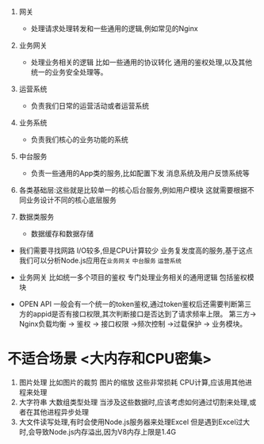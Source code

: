 1. 网关
    - 处理请求处理转发和一些通用的逻辑,例如常见的Nginx
2. 业务网关
    - 处理业务相关的逻辑 比如一些通用的协议转化 通用的鉴权处理,以及其他统一的业务安全处理等。
3. 运营系统
    - 负责我们日常的运营活动或者运营系统
4. 业务系统
    - 负责我们核心的业务功能的系统
5. 中台服务
    - 负责一些通用的App类的服务,比如配置下发 消息系统及用户反馈系统等
6. 各类基础层:这些就是比较单一的核心后台服务,例如用户模块 这就需要根据不同业务设计不同的核心底层服务

7. 数据类服务
    - 数据缓存和数据存储


* 我们需要寻找网路 I/O较多,但是CPU计算较少 业务复发度高的服务,基于这点我们可以分析Node.js应用在`业务网关` `中台服务` `运营系统`

* 业务网关   比如统一多个项目的鉴权 专门处理业务相关的通用逻辑 包括鉴权模块

* OPEN API  一般会有一个统一的token鉴权,通过token鉴权后还需要判断第三方的appid是否有接口权限,其次判断接口是否达到了请求频率上限。  第三方-> Nginx负载均衡 -> 鉴权 -> 接口权限 ->频次控制 ->过载保护 -> 业务模块。


# 不适合场景 <大内存和CPU密集>
1. 图片处理 比如图片的裁剪  图片的缩放  这些非常损耗 CPU计算,应该用其他进程来处理
2. 大字符串 大数组类型处理  当涉及这些数据时,应该考虑如何通过切割来处理,或者在其他进程异步处理
3. 大文件读写处理,有时会使用Node.js服务器来处理Excel 但是遇到Excel过大时,会导致Node.js内存溢出,因为V8内存上限是1.4G